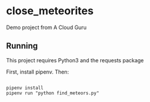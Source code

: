 # close_meteorites
Demo project from A Cloud Guru

## Running

This project requires Python3 and the requests package

First, install pipenv. Then:

```

pipenv install
pipenv run "python find_meteors.py"
